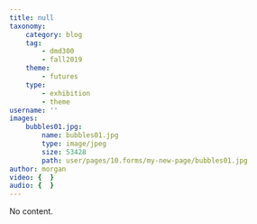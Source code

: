 ```yaml
---
title: null
taxonomy:
    category: blog
    tag:
        - dmd300
        - fall2019
    theme:
        - futures
    type:
        - exhibition
        - theme
username: ''
images:
    bubbles01.jpg:
        name: bubbles01.jpg
        type: image/jpeg
        size: 53428
        path: user/pages/10.forms/my-new-page/bubbles01.jpg
author: morgan
video: {  }
audio: {  }
---
```


No content.